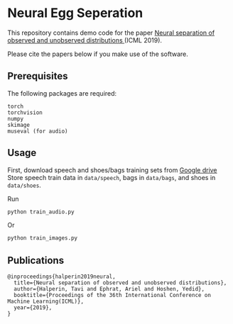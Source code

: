 # Neural Egg Seperation

This repository contains demo code for the paper <a href = "https://arxiv.org/abs/1811.12739"> Neural separation of observed and unobserved distributions </a> (ICML 2019).

Please cite the papers below if you make use of the software.

## Prerequisites
The following packages are required:
```
torch
torchvision
numpy 
skimage
museval (for audio)
```

## Usage

First, download speech and shoes/bags training sets from <a href = "https://drive.google.com/drive/folders/1TLDV1rQhUGpYDe48RYsQzP5SdbVRgRZV?usp=sharing"> Google drive </a>
Store speech train data in ```data/speech```, bags in ```data/bags```, and shoes in ```data/shoes```. 

Run
```bash
python train_audio.py
```

Or
```bash
python train_images.py
```


## Publications

```
@inproceedings{halperin2019neural,
  title={Neural separation of observed and unobserved distributions},
  author={Halperin, Tavi and Ephrat, Ariel and Hoshen, Yedid},
  booktitle={Proceedings of the 36th International Conference on Machine Learning(ICML)},
  year={2019},
}
```
